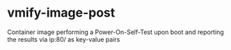 # vmify-image-post
Container image performing a Power-On-Self-Test upon boot and reporting the results via ip:80/ as key-value pairs
